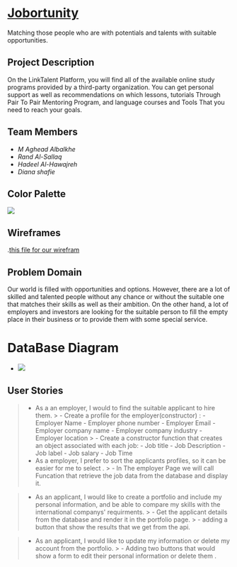
# [Jobortunity](https://jobortunity.herokuapp.com/)
Matching those people who are with potentials and talents with suitable opportunities.


## Project Description
On the LinkTalent Platform, you will find all of the available online study programs provided by a third-party organization. You can get personal support as well as recommendations on which lessons, tutorials Through Pair To Pair Mentoring Program, and language courses and Tools That you need to reach your goals.
## Team Members
- *M Aghead Albalkhe*
- *Rand Al-Sallaq*
- *Hadeel Al-Hawajreh*
- *Diana shafie*

## Color Palette 
![](https://aghyadalbalkhi-asac.github.io/jQuery-CDN/images/Color%20Hunt%20Palette%20207057.png)

## Wireframes
.[this file for our wirefram](https://drive.google.com/file/d/1rWhcOUHmBrxXMaGhmrPexUE9ge99UMg4/view?usp=sharing)

## Problem Domain
Our world is filled with opportunities and options. However, there are a lot of skilled and talented people without any chance or without the suitable one that matches their skills as well as their ambition.
On the other hand, a lot of employers and investors are looking for the suitable person to fill the empty place in their business or to provide them with some special service.

# DataBase Diagram
- ![](https://aghyadalbalkhi-asac.github.io/jQuery-CDN/images/DB.png)

## User Stories
> * As a an employer, I would to find the suitable applicant to hire them.
    > - Create a profile for the employer(constructor) :
        - Employer Name
        - Employer phone number
        - Employer Email
        - Employer company name
        - Employer company industry
        - Employer location 
    > - Create a constructor function that creates an object associated with each job:
       - Job title 
       - Job Description 
       - Job label 
       - Job salary 
       - Job Time
> * As a employer, I prefer to sort the applicants profiles, so it can be easier for me to select .
    > - In The employer Page we will call   Funcation  that retrieve the job data from the database and display it.

> * As an applicant, I would like to create a portfolio and include my personal information, and be able to compare my skills with the international companys' requirments.
    > - Get the applicant details from the database and render it in the portfolio page.
     > - adding a button that show the results that we get from the api.

> * As an applicant, I would like to update my information or delete my account from the portfolio.
    > - Adding two buttons that would show a form to edit their personal information or delete them .
